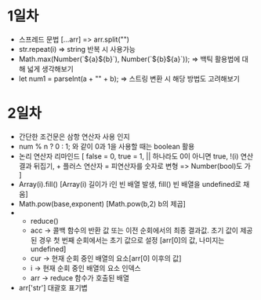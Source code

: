 # 1일차

<ul>
<li>스프레드 문법 [...arr] => arr.split("")</li>
<li>str.repeat(i) => string 반복 시 사용가능 </li>
<li>Math.max(Number(`${a}${b}`), Number(`${b}${a}`)); => 백틱 활용법에 대해 넓게 생각해보기</li>
<li>let num1 = parseInt(a + "" + b); => 스트링 변환 시 해당 방법도 고려해보기</li>
</ul>

# 2일차

<ul>
<li>간단한 조건문은 삼항 연산자 사용 인지</li>
<li>num % n ? 0 : 1; 와 같이 0과 1을 사용할 때는 boolean 활용</li>
<li>논리 연산자 리마인드 [ false = 0, true = 1, || 하나라도 0이 아니면 true, !(i) 연산 결과 뒤집기,  + 플러스 연산자 = 피연산자를 숫자로 변형 => Number(bool)도 가 ]</li>
<li>Array(i).fill() [Array(i) 길이가 i인 빈 배열 발생, fill() 빈 배열을 undefined로 채움]</li>
<li>Math.pow(base,exponent) [Math.pow(b,2) b의 제곱]</li>
<li>
  <ul>
    <li>reduce()</li>
    <li>acc -> 콜백 함수의 반환 값 또는 이전 순회에서의 최종 결과값. 초기 값이 제공된 경우 첫 번째 순회에서는 초기 값으로 설정 [arr[0]의 값, 나미지는 undefined]</li>
    <li>cur -> 현재 순회 중인 배열의 요소[arr[0] 이후의 값]</li>
    <li>i -> 현재 순회 중인 배열의 요소 인덱스</li>
    <li>arr -> reduce 함수가 호출된 배열</li>
  </ul>
</li>
<li>arr['str'] 대괄호 표기볍</li>
</ul>

